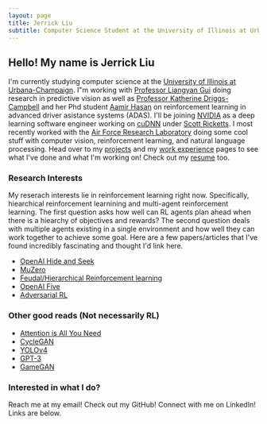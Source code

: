```yaml
---
layout: page
title: Jerrick Liu
subtitle: Computer Science Student at the University of Illinois at Urbana-Champaign
---
```


## Hello! My name is Jerrick Liu

I'm currently studying computer science at the [University of Illinois at Urbana-Champaign](https://cs.illinois.edu/). I"m working with [Professor Liangyan Gui](https://cs.illinois.edu/about/people/all-faculty/lgui) doing research in predictive vision as well as [Professor Katherine Driggs-Campbell](https://krdc.web.illinois.edu) and her Phd student [Aamir Hasan](https://aamzhas.github.io/) on reinforcement learning in advanced driver asistance systems (ADAS). I'll be joining [NVIDIA](https://www.nvidia.com/en-us/) as a deep learning software engineer working on [cuDNN](https://developer.nvidia.com/cudnn) under [Scott Ricketts](https://www.linkedin.com/in/scott-ricketts-b6a12346/). I most recently worked with the [Air Force Research Laboratory](https://www.afrl.af.mil/) doing some cool stuff with computer vision, reinforcement learning, and natural language processing. Head over to my [projects](projects/projects.html) and my [work experience](work.md) pages to see what I've done and what I'm working on! Check out my [resume](assets/resume/JerrickLiuResume.pdf) too.

### Research Interests

My reserach interests lie in reinforcement learning right now. Specifically, hiearchical reinforcement learnining and multi-agent reinforcement learning. The first question asks how well can RL agents plan ahead when there is a hiearchy of objectives and rewards? The second question deals with multiple agents existing in a single environment and how well they can work together to achieve some goal. Here are a few papers/articles that I've found incredibly fascinating and thought I'd link here.

- [OpenAI Hide and Seek](https://openai.com/blog/emergent-tool-use/)
- [MuZero](https://deepmind.com/blog/article/muzero-mastering-go-chess-shogi-and-atari-without-rules)
- [Feudal/Hierarchical Reinforcement learning](https://arxiv.org/abs/1703.01161)
- [OpenAI Five](https://openai.com/projects/five/)
- [Adversarial RL](https://openreview.net/pdf?id=HJgEMpVFwB)

### Other good reads (Not necessarily RL)

- [Attention is All You Need](https://arxiv.org/abs/1706.03762)
- [CycleGAN](https://junyanz.github.io/CycleGAN/)
- [YOLOv4](https://arxiv.org/abs/2004.10934)
- [GPT-3](https://arxiv.org/pdf/2005.14165.pdf)
- [GameGAN](https://arxiv.org/pdf/2005.12126.pdf)

### Interested in what I do?

Reach me at my email! Check out my GitHub! Connect with me on LinkedIn! Links are below.

